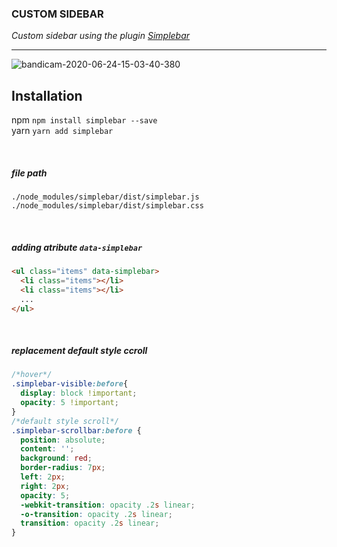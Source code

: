 ### CUSTOM SIDEBAR



*Custom sidebar using the plugin [Simplebar](https://github.com/Grsmto/simplebar)*

---
![bandicam-2020-06-24-15-03-40-380](https://user-images.githubusercontent.com/16353858/85553067-49ba8c00-b62c-11ea-9d4c-5ac458334327.gif)

## Installation <br>
npm `npm install simplebar --save` <br>
yarn `yarn add simplebar`

<br>

##### file path <br>
`./node_modules/simplebar/dist/simplebar.js` <br>
`./node_modules/simplebar/dist/simplebar.css`

<br>

##### adding atribute `data-simplebar`<br>
```html
<ul class="items" data-simplebar>
  <li class="items"></li>
  <li class="items"></li>
  ...
</ul>                   
```

<br>

##### replacement default style ccroll <br>

```css
/*hover*/
.simplebar-visible:before{
  display: block !important;
  opacity: 5 !important;
}
/*default style scroll*/
.simplebar-scrollbar:before {
  position: absolute;
  content: '';
  background: red;
  border-radius: 7px;
  left: 2px;
  right: 2px;
  opacity: 5;
  -webkit-transition: opacity .2s linear;
  -o-transition: opacity .2s linear;
  transition: opacity .2s linear;
}
```

